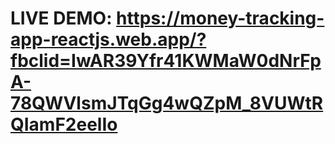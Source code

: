# LIVE DEMO: https://money-tracking-app-reactjs.web.app/?fbclid=IwAR39Yfr41KWMaW0dNrFpA-78QWVlsmJTqGg4wQZpM_8VUWtRQIamF2eelIo